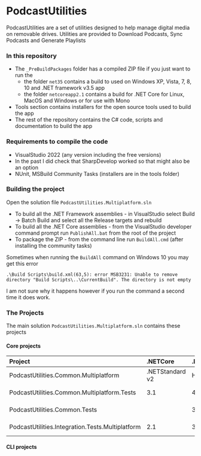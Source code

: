 # PodcastUtilities #

PodcastUtilities are a set of utilities designed to help manage digital media on removable drives. Utilities are provided to Download Podcasts, Sync Podcasts and Generate Playlists

### In this repository ###

* The ```_PreBuildPackages``` folder has a compiled ZIP file if you just want to run the
  - the folder `net35` contains a build to used on Windows XP, Vista, 7, 8, 10 and .NET framework v3.5  app
  - the folder `netcoreapp2.1` contains a build for .NET Core for Linux, MacOS and Windows or for use with Mono
* Tools section contains installers for the open source tools used to build the app
* The rest of the repository contains the C# code, scripts and documentation to build the app

### Requirements to compile the code ###

* VisualStudio 2022 (any version including the free versions)
* In the past I did check that SharpDevelop worked so that might also be an option
* NUnit, MSBuild Community Tasks (installers are in the tools folder)

### Building the project

Open the solution file `PodcastUtilities.Multiplatform.sln`

* To build all the .NET Framework assemblies - in VisualStudio select Build -> Batch Build and select all the Release targets and rebuild
* To build all the .NET Core assemblies - from the VisualStudio developer command prompt run `PublishAll.bat` from the root of the project
* To package the ZIP - from the command line run `BuildAll.cmd` (after installing the community tasks)

Sometimes when running the `BuildAll` command on Windows 10 you may get this error

```
.\Build Scripts\build.xml(63,5): error MSB3231: Unable to remove directory "Build Scripts\..\CurrentBuild". The directory is not empty
```

I am not sure why it happens however if you run the command a second time it does work.

### The Projects

The main solution `PodcastUtilities.Multiplatform.sln` contains these projects

#### Core projects

| Project                                           | .NETCore         | .NETFramework | Notes
|:--------------------------------------------------|:-----------------|:--------------|-------
| PodcastUtilities.Common.Multiplatform             | .NETStandard v2  | H             | Core functionality
| PodcastUtilities.Common.Multiplatform.Tests       | 3.1              | 4.6.2         | Core tests, NUnit/Moq
| PodcastUtilities.Common.Tests                     |                  | 3.5           | Core tests, NUnit/Rhino.Mocks
| PodcastUtilities.Integration.Tests.Multiplatform  | 2.1              | 3.5           | Integration tests, to be run on target

#### CLI projects

